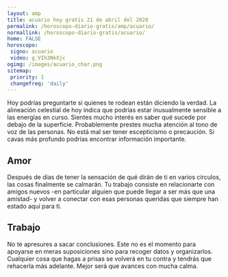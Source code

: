 ```yaml
---
layout: amp
title: acuario hoy gratis 21 de abril del 2020 
permalink: /horoscopo-diario-gratis/amp/acuario/
normallink: /horoscopo-diario-gratis/acuario/
home: FALSE
horoscopo:
 signo: acuario
 video: g_VIh3NkXjc
ogimg: /images/acuario_char.png
sitemap:
 priority: 1
 changefreq: 'daily'
---
```



Hoy podrías preguntarte si quienes te rodean están diciendo la verdad. La alineación celestial de hoy indica que podrías estar inusualmente sensible a las energías en curso. Sientes mucho interés en saber qué sucede por debajo de la superficie. Probablemente prestes mucha atención al tono de voz de las personas. No está mal ser tener escepticismo o precaución. Si cavas más profundo podrías encontrar información importante.

## Amor

Después de días de tener la sensación de qué dirán de ti en varios círculos, las cosas finalmente se calmarán. Tu trabajo consiste en relacionarte con amigos nuevos -en particular alguien que puede llegar a ser más que una amistad- y volver a conectar con esas personas queridas que siempre han estado aquí para ti.

## Trabajo

No te apresures a sacar conclusiones. Este no es el momento para apoyarse en meras suposiciones sino para recoger datos y organizarlos. Cualquier cosa que hagas a prisas se volverá en tu contra y tendrás que rehacerla más adelante. Mejor será que avances con mucha calma.